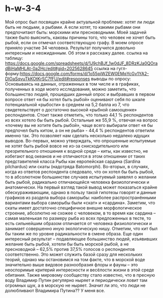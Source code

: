 # h-w-3-4
Мой опрос был посвящен крайне актуальной проблеме: хотят ли люди быть не людьми, а рыбами. А если хотят, то какими рыбами они предпочитают быть: морскими или пресноводными. Моей задачей также было выяснить, каковы причины того, что человек не хочет быть рыбой, если он отмечал соответствующую графу. В моем опросе приняло участие 34 человека. Результат получился довольно интересным и неожиданным. Об этом я расскажу далее. 
ссылка на таблицу: https://docs.google.com/spreadsheets/d/1J9chBJf_1w0dJF_8DRzKJa0QOradBiHaMHLAt-0a2Hc/edit#gid=2025628645
ссылка на гугл-форму:https://docs.google.com/forms/d/1o55piWZEW0EMqYcGv1YA2-DIOaSqvuTkKOtKrSC7fFU/edit#responses
выводы по опросу: 
Основываясь на данных, отраженных в том числе и в графиках, полученных в ходе моего исследования, можно заметить, что большинство людей, прошедших данный опрос и выбравших в первом вопросе ответ «я бы хотел быть рыбой» оценивают себя по шкале потенциальной «рыбости» в среднем на 5,2 балла из 7, что свидетельствует о достаточно высокой «рыбной самооценке» респондентов. 
Стоит также отметить, что только 44,1 % респондентов из всех хотело бы быть рыбой. Остальные же 55,9 %, отвечая на вопрос «почему вы не хотите быть рыбой», чаще всего выбирали ответ «я бы предпочел быть китом, а он не рыба» - 44,4 % респондентов ответили именно так. Это позволяет нам сделать несколько недалеко идущих выводов. Во-первых, можно утверждать, что опрошенные испытуемые не хотят быть рыбой вовсе не из-за снисходительного или презрительного отношения к водной среде – киты, как известно, не избегают вод океанов и не отличаются в этом отношении от таких представителей класса Рыбы как европейская сардина (Sardina pilchardus) или скаты (надотряда Batomorphi). Во-вторых, в случаях, когда из ответов респондента следовало, что он хотел бы быть рыбой, то в абсолютном большинстве случаев испытуемый заявлял о желании быть рыбой, радикально отличающейся человека физиологически и анатомически. На первый взгляд такой вывод может показаться крайне обескураживающим, однако в пользу такой гипотезы говорят и данные графиков из раздела выбора саморыбы: наиболее распространёнными вариантами выбора саморыбы были «скат» и «сардина». Заметим, что скаты имеет достаточно специфичное внешне морфологическое строение, абсолютно не схожее с человеком, в то время как сардина – самая маленькая по размеру рыба из всех предложенных в тесте, то есть сильнейшим образом отличается от человека физиологически и занимает совершенно иную экологическую нишу. Отметим, что кит был бы таким же по уровне радикальности в смене образа. Еще один интересный результат – подавляющее большинство людей, изъявивших желание быть рыбой, хотели бы быть морской рыбой, а не пресноводной – 62,5% против 37,5% голосов о респондентов соответственно. Это может служить базой сразу для нескольких теорий, однако мы остановимся на том факте, что в морской воде значительно выше видовое разнообразия флоры и фауны – это неоспоримые критерий интересности и весёлости жизни в этой среде обитания. Также мировому сообществу стало известно, что в пресную воду Владимир Путин регулярно ныряет и периодически ловит там огромных щук, а в морскую не ныряет. Значит ли это, что люди не долюбливают Владимира Путина?? У меня все.
